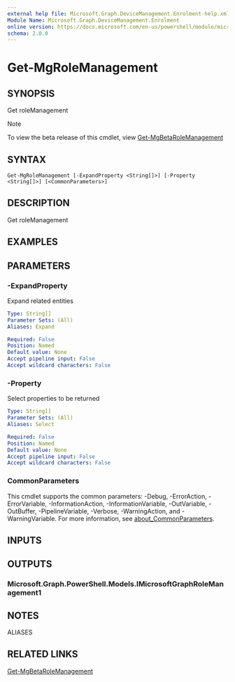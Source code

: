 ```yaml
---
external help file: Microsoft.Graph.DeviceManagement.Enrolment-help.xml
Module Name: Microsoft.Graph.DeviceManagement.Enrolment
online version: https://docs.microsoft.com/en-us/powershell/module/microsoft.graph.devicemanagement.enrolment/get-mgrolemanagement
schema: 2.0.0
---
```


# Get-MgRoleManagement

## SYNOPSIS
Get roleManagement

> [!NOTE]
> To view the beta release of this cmdlet, view [Get-MgBetaRoleManagement](/powershell/module/Microsoft.Graph.Beta.DeviceManagement.Enrolment/Get-MgRoleManagement?view=graph-powershell-beta)

## SYNTAX

```
Get-MgRoleManagement [-ExpandProperty <String[]>] [-Property <String[]>] [<CommonParameters>]
```

## DESCRIPTION
Get roleManagement

## EXAMPLES

## PARAMETERS

### -ExpandProperty
Expand related entities

```yaml
Type: String[]
Parameter Sets: (All)
Aliases: Expand

Required: False
Position: Named
Default value: None
Accept pipeline input: False
Accept wildcard characters: False
```

### -Property
Select properties to be returned

```yaml
Type: String[]
Parameter Sets: (All)
Aliases: Select

Required: False
Position: Named
Default value: None
Accept pipeline input: False
Accept wildcard characters: False
```

### CommonParameters
This cmdlet supports the common parameters: -Debug, -ErrorAction, -ErrorVariable, -InformationAction, -InformationVariable, -OutVariable, -OutBuffer, -PipelineVariable, -Verbose, -WarningAction, and -WarningVariable. For more information, see [about_CommonParameters](http://go.microsoft.com/fwlink/?LinkID=113216).

## INPUTS

## OUTPUTS

### Microsoft.Graph.PowerShell.Models.IMicrosoftGraphRoleManagement1
## NOTES

ALIASES

## RELATED LINKS
[Get-MgBetaRoleManagement](/powershell/module/Microsoft.Graph.Beta.DeviceManagement.Enrolment/Get-MgRoleManagement?view=graph-powershell-beta)
